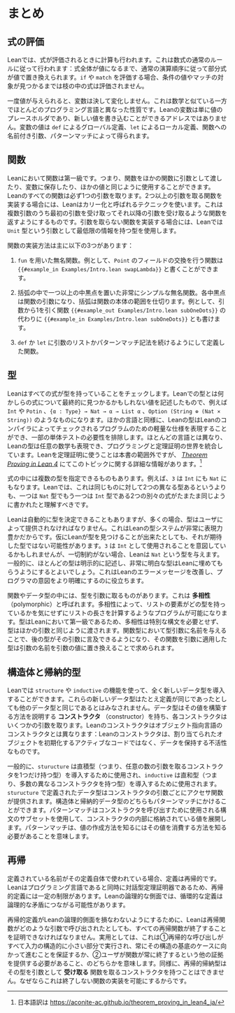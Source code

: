 <!--
# Summary
-->

# まとめ

<!--
## Evaluating Expressions
-->

## 式の評価

<!--
In Lean, computation occurs when expressions are evaluated.
This follows the usual rules of mathematical expressions: sub-expressions are replaced by their values following the usual order of operations, until the entire expression has become a value.
When evaluating an `if` or a `match`, the expressions in the branches are not evaluated until the value of the condition or the match subject has been found.
-->

Leanでは、式が評価されるときに計算も行われます。これは数式の通常のルールに従って行われます：式全体が値になるまで、通常の演算順序に従って部分式が値で置き換えられます。`if` や `match` を評価する場合、条件の値やマッチの対象が見つかるまでは枝の中の式は評価されません。

<!--
Once they have been given a value, variables never change.
Similarly to mathematics but unlike most programming languages, Lean variables are simply placeholders for values, rather than addresses to which new values can be written.
Variables' values may come from global definitions with `def`, local definitions with `let`, as named arguments to functions, or from pattern matching.
-->

一度値が与えられると、変数は決して変化しません。これは数学と似ている一方でほとんどのプログラミング言語と異なった性質です。Leanの変数は単に値のプレースホルダであり、新しい値を書き込むことができるアドレスではありません。変数の値は `def` によるグローバル定義、`let` によるローカル定義、関数への名前付き引数、パターンマッチによって得られます。

<!--
## Functions
-->

## 関数

<!--
Functions in Lean are first-class values, meaning that they can be passed as arguments to other functions, saved in variables, and used like any other value.
Every Lean function takes exactly one argument.
To encode a function that takes more than one argument, Lean uses a technique called currying, where providing the first argument returns a function that expects the remaining arguments.
To encode a function that takes no arguments, Lean uses the `Unit` type, which is the least informative possible argument.
-->

Leanにおいて関数は第一級です。つまり、関数をほかの関数に引数として渡したり、変数に保存したり、ほかの値と同じように使用することができます。Leanのすべての関数は必ず1つの引数を取ります。2つ以上の引数を取る関数を実装する場合には、Leanはカリー化と呼ばれるテクニックを使います。これは複数引数のうち最初の引数を受け取ってそれ以降の引数を受け取るような関数を返すようにするものです。引数を取らない関数を実装する場合には、Leanでは `Unit` 型という引数として最低限の情報を持つ型を使用します。

<!--
There are three primary ways of creating functions:
-->

関数の実装方法は主に以下の3つがあります：

<!--
 1. Anonymous functions are written using `fun`.
   For instance, a function that swaps the fields of a `Point` can be written `{{#example_in Examples/Intro.lean swapLambda}}`
-->
 1. `fun` を用いた無名関数。例として、`Point` のフィールドの交換を行う関数は `{{#example_in Examples/Intro.lean swapLambda}}` と書くことができます。
<!--
 2. Very simple anonymous functions are written by placing one or more centered dots `·` inside of parentheses.
   Each centered dot becomes an argument to the function, and the parentheses delimit its body.
   For instance, a function that subtracts one from its argument can be written as `{{#example_in Examples/Intro.lean subOneDots}}` instead of as `{{#example_out Examples/Intro.lean subOneDots}}`.
-->
 2. 括弧の中で一つ以上の中黒点を置いた非常にシンプルな無名関数。各中黒点は関数の引数になり、括弧は関数の本体の範囲を仕切ります。例として、引数から1を引く関数 `{{#example_out Examples/Intro.lean subOneDots}}` の代わりに `{{#example_in Examples/Intro.lean subOneDots}}` とも書けます。
<!--
 3. Functions can be defined using `def` or `let` by adding an argument list or by using pattern-matching notation.
-->
 3. `def` か `let` に引数のリストかパターンマッチ記法を続けるようにして定義した関数。

<!--
## Types
-->

## 型

<!--
Lean checks that every expression has a type.
Types, such as `Int`, `Point`, `{α : Type} → Nat → α → List α`, and `Option (String ⊕ (Nat × String))`, describe the values that may eventually be found for an expression.
Like other languages, types in Lean can express lightweight specifications for programs that are checked by the Lean compiler, obviating the need for certain classes of unit test.
Unlike most languages, Lean's types can also express arbitrary mathematics, unifying the worlds of programming and theorem proving.
While using Lean for proving theorems is mostly out of scope for this book, _[Theorem Proving in Lean 4](https://leanprover.github.io/theorem_proving_in_lean4/)_ contains more information on this topic.
-->

Leanはすべての式が型を持っていることをチェックします。Leanでの型とは何かしらの式について最終的に見つかるかもしれない値を記述したもので、例えば `Int` や `Potin` 、`{α : Type} → Nat → α → List α` 、`Option (String ⊕ (Nat × String))` のようなものになります。ほかの言語と同様に、Leanの型はLeanのコンパイラによってチェックされるプログラムのための軽量な仕様を表現することができ、一部の単体テストの必要性を排除します。ほとんどの言語とは異なり、Leanの型は任意の数学も表現でき、プログラミングと定理証明の世界を統合しています。Leanを定理証明に使うことは本書の範囲外ですが、 _[Theorem Proving in Lean 4](https://leanprover.github.io/theorem_proving_in_lean4/)_ にてこのトピックに関する詳細な情報があります。[^1]

<!--
Some expressions can be given multiple types.
For instance, `3` can be an `Int` or a `Nat`.
In Lean, this should be understood as two separate expressions, one with type `Nat` and one with type `Int`, that happen to be written in the same way, rather than as two different types for the same thing.
-->

式の中には複数の型を指定できるものもあります。例えば、`3` は `Int` にも `Nat` にもなります。Leanでは、これは同じものに対して2つの異なる型あるというよりも、一つは `Nat` 型でもう一つは `Int` 型である2つの別々の式がたまたま同じように書かれたと理解すべきです。

<!--
Lean is sometimes able to determine types automatically, but types must often be provided by the user.
This is because Lean's type system is so expressive.
Even when Lean can find a type, it may not find the desired type—`3` could be intended to be used as an `Int`, but Lean will give it the type `Nat` if there are no further constraints.
In general, it is a good idea to write most types explicitly, only letting Lean fill out the very obvious types.
This improves Lean's error messages and helps make programmer intent more clear.
-->

Leanは自動的に型を決定できることもありますが、多くの場合、型はユーザによって提供されなければなりません。これはLeanの型システムが非常に表現力豊かだからです。仮にLeanが型を見つけることが出来たとしても、それが期待した型ではない可能性があります。`3` は `Int` として使用されることを意図しているかもしれませんが、一切制約がない場合、Leanは `Nat` という型を与えます。一般的に、ほとんどの型は明示的に記述し、非常に明白な型はLeanに埋めてもらうようにするとよいでしょう。これはLeanのエラーメッセージを改善し、プログラマの意図をより明確にするのに役立ちます。

<!--
Some functions or datatypes take types as arguments.
They are called _polymorphic_.
Polymorphism allows programs such as one that calculates the length of a list without caring what type the entries in the list have.
Because types are first class in Lean, polymorphism does not require any special syntax, so types are passed just like other arguments.
Giving an argument a name in a function type allows later types to mention that argument, and the type of applying that function to an argument is found by replacing the argument's name with the argument's value.
-->

関数やデータ型の中には、型を引数に取るものがあります。これは **多相性** （polymorphic）と呼ばれます。多相性によって、リストの要素がどの型を持っているかを気にせずにリストの長さを計算するようなプログラムが可能になります。型はLeanにおいて第一級であるため、多相性は特別な構文を必要とせず、型はほかの引数と同じように渡されます。関数型において型引数に名前を与えることで、後の型がその引数に言及できるようになり、その関数を引数に適用した型は引数の名前を引数の値に置き換えることで求められます。

<!--
## Structures and Inductive Types
-->

## 構造体と帰納的型

<!--
Brand new datatypes can be introduced to Lean using the `structure` or `inductive` features.
These new types are not considered to be equivalent to any other type, even if their definitions are otherwise identical.
Datatypes have _constructors_ that explain the ways in which their values can be constructed, and each constructor takes some number of arguments.
Constructors in Lean are not the same as constructors in object-oriented languages: Lean's constructors are inert holders of data, rather than active code that initializes an allocated object.
-->

Leanでは `structure` や `inductive` の機能を使って、全く新しいデータ型を導入することができます。これらの新しいデータ型はたとえ定義が同じであったとしても他のデータ型と同じであるとはみなされません。データ型はその値を構築する方法を説明する **コンストラクタ** （constructor）を持ち、各コンストラクタはいくつかの引数を取ります。Leanのコンストラクタはオブジェクト指向言語のコンストラクタとは異なります：Leanのコンストラクタは、割り当てられたオブジェクトを初期化するアクティブなコードではなく、データを保持する不活性なものです。

<!--
Typically, `structure` is used to introduce a product type (that is, a type with just one constructor that takes any number of arguments), while `inductive` is used to introduce a sum type (that is, a type with many distinct constructors).
Datatypes defined with `structure` are provided with one accessor function for each of the constructor's arguments.
Both structures and inductive datatypes may be consumed with pattern matching, which exposes the values stored inside of constructors using a subset of the syntax used to call said constructors.
Pattern matching means that knowing how to create a value implies knowing how to consume it.
-->

一般的に、`sturucture` は直積型（つまり、任意の数の引数を取るコンストラクタを1つだけ持つ型）を導入するために使用され、`inductive` は直和型（つまり、多数の異なるコンストラクタを持つ型）を導入するために使用されます。`sturucture` で定義されたデータ型はコンストラクタの引数ごとにアクセサ関数が提供されます。構造体と帰納的データ型のどちらもパターンマッチにかけることができます。パターンマッチはコンストラクタを呼び出すために使用される構文のサブセットを使用して、コンストラクタの内部に格納されている値を展開します。パターンマッチは、値の作成方法を知るにはその値を消費する方法を知る必要があることを意味します。

<!--
## Recursion
-->

## 再帰

<!--
A definition is recursive when the name being defined is used in the definition itself.
Because Lean is an interactive theorem prover in addition to being a programming language, there are certain restrictions placed on recursive definitions.
In Lean's logical side, circular definitions could lead to logical inconsistency.
-->

定義されている名前がその定義自体で使われている場合、定義は再帰的です。Leanはプログラミング言語であると同時に対話型定理証明器であるため、再帰的定義には一定の制限があります。Leanの論理的な側面では、循環的な定義は論理的な矛盾につながる可能性があります。

<!--
In order to ensure that recursive definitions do not undermine the logical side of Lean, Lean must be able to prove that all recursive functions terminate, no matter what arguments they are called with.
In practice, this means either that recursive calls are all performed on a structurally-smaller piece of the input, which ensures that there is always progress towards a base case, or that users must provide some other evidence that the function always terminates.
Similarly, recursive inductive types are not allowed to have a constructor that takes a function _from_ the type as an argument, because this would make it possible to encode non-terminating functions.
-->

再帰的定義がLeanの論理的側面を損なわないようにするために、Leanは再帰関数がどのような引数で呼び出されたとしても、すべての再帰関数が終了することを証明できなければなりません。実用としては、これは①再帰的な呼び出しがすべて入力の構造的に小さい部分で実行され、常にその構造の基底のケースに向かって進むことを保証するか、②ユーザが関数が常に終了するという他の証拠を提供する必要があること、のどちらかを意味します。同様に、再帰的帰納型はその型を引数として **受け取る** 関数を取るコンストラクタを持つことはできません。なぜならこれは終了しない関数の実装を可能にするからです。


[^1]: 日本語訳は https://aconite-ac.github.io/theorem_proving_in_lean4_ja/